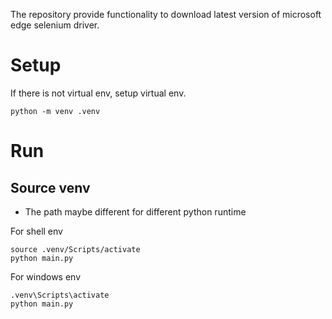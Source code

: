 The repository provide functionality to download latest version of microsoft edge selenium driver.


# Setup 
If there is not virtual env, setup virtual env.
```shell
python -m venv .venv
```

# Run
## Source venv
* The path maybe different for different python runtime

For shell env
```shell
source .venv/Scripts/activate
python main.py
```

For windows env
```shell
.venv\Scripts\activate
python main.py
```




